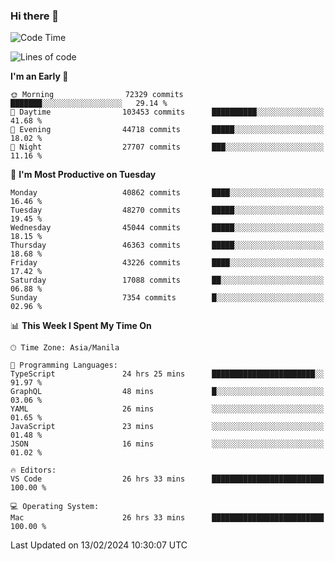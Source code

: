 ### Hi there 👋

<!--START_SECTION:waka-->
![Code Time](http://img.shields.io/badge/Code%20Time-4%2C872%20hrs%2016%20mins-blue)

![Lines of code](https://img.shields.io/badge/From%20Hello%20World%20I%27ve%20Written-110.5%20million%20lines%20of%20code-blue)

**I'm an Early 🐤** 

```text
🌞 Morning                72329 commits       ███████░░░░░░░░░░░░░░░░░░   29.14 % 
🌆 Daytime                103453 commits      ██████████░░░░░░░░░░░░░░░   41.68 % 
🌃 Evening                44718 commits       █████░░░░░░░░░░░░░░░░░░░░   18.02 % 
🌙 Night                  27707 commits       ███░░░░░░░░░░░░░░░░░░░░░░   11.16 % 
```
📅 **I'm Most Productive on Tuesday** 

```text
Monday                   40862 commits       ████░░░░░░░░░░░░░░░░░░░░░   16.46 % 
Tuesday                  48270 commits       █████░░░░░░░░░░░░░░░░░░░░   19.45 % 
Wednesday                45044 commits       █████░░░░░░░░░░░░░░░░░░░░   18.15 % 
Thursday                 46363 commits       █████░░░░░░░░░░░░░░░░░░░░   18.68 % 
Friday                   43226 commits       ████░░░░░░░░░░░░░░░░░░░░░   17.42 % 
Saturday                 17088 commits       ██░░░░░░░░░░░░░░░░░░░░░░░   06.88 % 
Sunday                   7354 commits        █░░░░░░░░░░░░░░░░░░░░░░░░   02.96 % 
```


📊 **This Week I Spent My Time On** 

```text
🕑︎ Time Zone: Asia/Manila

💬 Programming Languages: 
TypeScript               24 hrs 25 mins      ███████████████████████░░   91.97 % 
GraphQL                  48 mins             █░░░░░░░░░░░░░░░░░░░░░░░░   03.06 % 
YAML                     26 mins             ░░░░░░░░░░░░░░░░░░░░░░░░░   01.65 % 
JavaScript               23 mins             ░░░░░░░░░░░░░░░░░░░░░░░░░   01.48 % 
JSON                     16 mins             ░░░░░░░░░░░░░░░░░░░░░░░░░   01.02 % 

🔥 Editors: 
VS Code                  26 hrs 33 mins      █████████████████████████   100.00 % 

💻 Operating System: 
Mac                      26 hrs 33 mins      █████████████████████████   100.00 % 
```


 Last Updated on 13/02/2024 10:30:07 UTC
<!--END_SECTION:waka-->


<!--
**rad182/rad182** is a ✨ _special_ ✨ repository because its `README.md` (this file) appears on your GitHub profile.

Here are some ideas to get you started:

- 🔭 I’m currently working on ...
- 🌱 I’m currently learning ...
- 👯 I’m looking to collaborate on ...
- 🤔 I’m looking for help with ...
- 💬 Ask me about ...
- 📫 How to reach me: ...
- 😄 Pronouns: ...
- ⚡ Fun fact: ...
-->
